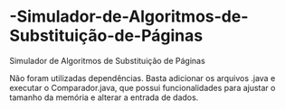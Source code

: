 # -Simulador-de-Algoritmos-de-Substituição-de-Páginas
 Simulador de Algoritmos de Substituição de Páginas

Não foram utilizadas dependências. Basta adicionar os arquivos .java e executar o Comparador.java, que possui funcionalidades para ajustar o tamanho da memória e alterar a entrada de dados.

